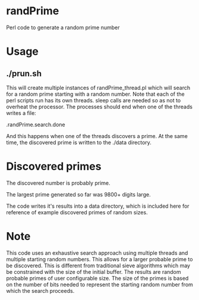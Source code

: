 # randPrime
Perl code to generate a random prime number

# Usage
## ./prun.sh

This will create multiple instances of randPrime\_thread.pl
which will search for a random prime starting with a random
number. Note that each of the perl scripts run has its
own threads. sleep calls are needed so as not to overheat
the processor. The processes should end when one of the
threads writes a file:

.randPrime.search.done

And this happens when one of the threads discovers a prime.
At the same time, the discovered prime is written to the ./data
directory.

# Discovered primes
The discovered number is probably prime. 

The largest prime generated so far was 9800+ digits large.

The code writes it's results into a data directory,
which is included here for reference of example discovered
primes of random sizes.

# Note
This code uses an exhaustive search approach using multiple threads
and multiple starting random numbers. This allows for a larger probable 
prime to be discovered. This is different from traditional sieve algorithms
which may be constrained with the size of the initial buffer. The results
are random probable primes of user configurable size. The size of the primes
is based on the number of bits needed to represent the starting random number
from which the search proceeds.
